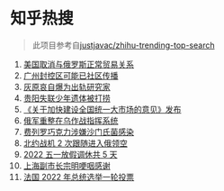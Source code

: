 # 知乎热搜

> 此项目参考自[justjavac/zhihu-trending-top-search](https://github.com/justjavac/zhihu-trending-top-search/blob/main/utils.ts)

<!-- BEGIN -->
  <!-- 最后更新时间:Sun Apr 10 2022 13:18:53 GMT+0000 (Coordinated Universal Time) -->
  1. [美国取消与俄罗斯正常贸易关系](https://www.zhihu.com/search?q=拜登)
1. [广州封控区可能已社区传播](https://www.zhihu.com/search?q=广州疫情)
1. [灰原哀自爆为出轨研究家](https://www.zhihu.com/search?q=灰原哀出轨研究家)
1. [贵阳失联少年遗体被打捞](https://www.zhihu.com/search?q=贵阳一少年晨跑失联)
1. [《关于加快建设全国统一大市场的意见》发布](https://www.zhihu.com/search?q=中共中央)
1. [俄军重整在乌作战指挥系统](https://www.zhihu.com/search?q=俄乌局势)
1. [费列罗巧克力涉嫌沙门氏菌感染](https://www.zhihu.com/search?q=费列罗)
1. [北约战机 2 次跟随进入俄领空](https://www.zhihu.com/search?q=北约战机)
1. [2022 五一放假调休共 5 天](https://www.zhihu.com/search?q=五一)
1. [上海副市长宗明哽咽感谢](https://www.zhihu.com/search?q=上海疫情防控)
1. [法国 2022 年总统选举一轮投票](https://www.zhihu.com/search?q=法国总统选举)
  <!-- END -->